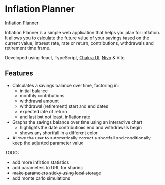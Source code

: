 # Inflation Planner

[Inflation Planner](https://inflation-planner.vercel.app/)

Inflation Planner is a simple web application that helps you plan for inflation. It allows you to calculate the future
value of your savings based on the current value, interest rate, rate or return, contributions, withdrawals and
retirement time frame.

Developed using React, TypeScript, [Chakra UI](https://v2.chakra-ui.com/), [Nivo](https://nivo.rocks/) & Vite.

## Features

- Calculates a savings balance over time, factoring in:
    - initial balance
    - monthly contributions
    - withdrawal amount
    - withdrawal (retirement) start and end dates
    - expected rate of return
    - and last but not least, inflation rate
- Graphs the savings balance over time using an interactive chart
    - highlights the date contributions end and withdrawals begin
    - shows any shortfall in a different color
- Allows the user to automatically correct a shortfall and conditionally keep the adjusted parameter value

TODO:

- add more inflation statistics
- add parameters to URL for sharing
- ~~make parameters sticky using local storage~~
- add monte carlo simulations
